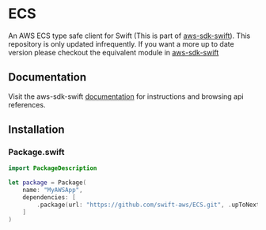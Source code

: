 # ECS

An AWS ECS type safe client for Swift (This is part of [aws-sdk-swift](https://github.com/swift-aws/aws-sdk-swift)). This repository is only updated infrequently. If you want a more up to date version please checkout the equivalent module in [aws-sdk-swift](https://github.com/swift-aws/aws-sdk-swift)

## Documentation

Visit the aws-sdk-swift [documentation](http://htmlpreview.github.io/?https://github.com/swift-aws/aws-sdk-swift/gh-pages/index.html) for instructions and browsing api references.

## Installation

### Package.swift

```swift
import PackageDescription

let package = Package(
    name: "MyAWSApp",
    dependencies: [
        .package(url: "https://github.com/swift-aws/ECS.git", .upToNextMajor(from: "4.2.0"))
    ]
)
```
